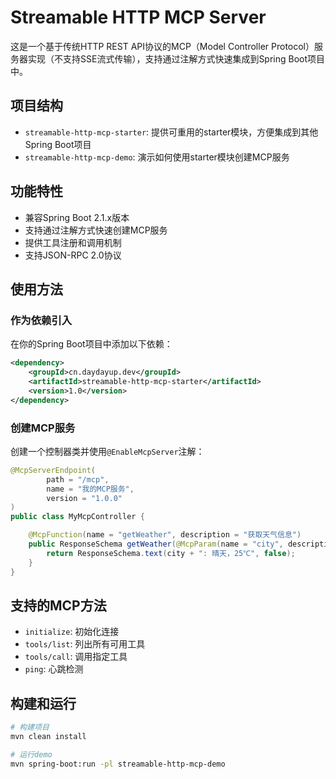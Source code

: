 # Streamable HTTP MCP Server

这是一个基于传统HTTP REST API协议的MCP（Model Controller Protocol）服务器实现（不支持SSE流式传输），支持通过注解方式快速集成到Spring Boot项目中。

## 项目结构

- `streamable-http-mcp-starter`: 提供可重用的starter模块，方便集成到其他Spring Boot项目
- `streamable-http-mcp-demo`: 演示如何使用starter模块创建MCP服务

## 功能特性

- 兼容Spring Boot 2.1.x版本
- 支持通过注解方式快速创建MCP服务
- 提供工具注册和调用机制
- 支持JSON-RPC 2.0协议

## 使用方法

### 作为依赖引入

在你的Spring Boot项目中添加以下依赖：

```xml
<dependency>
    <groupId>cn.daydayup.dev</groupId>
    <artifactId>streamable-http-mcp-starter</artifactId>
    <version>1.0</version>
</dependency>
```

### 创建MCP服务

创建一个控制器类并使用`@EnableMcpServer`注解：

```java
@McpServerEndpoint(
        path = "/mcp",
        name = "我的MCP服务",
        version = "1.0.0"
)
public class MyMcpController {

    @McpFunction(name = "getWeather", description = "获取天气信息")
    public ResponseSchema getWeather(@McpParam(name = "city", description = "城市名称", required = true) String city) {
        return ResponseSchema.text(city + ": 晴天，25℃", false);
    }
}
```

## 支持的MCP方法

- `initialize`: 初始化连接
- `tools/list`: 列出所有可用工具
- `tools/call`: 调用指定工具
- `ping`: 心跳检测

## 构建和运行

```bash
# 构建项目
mvn clean install

# 运行demo
mvn spring-boot:run -pl streamable-http-mcp-demo
```
